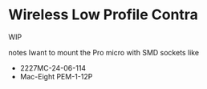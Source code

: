 # Wireless Low Profile Contra
 WIP


 notes
 Iwant to mount the Pro micro with SMD sockets like
 * 2227MC-24-06-114
 * Mac-Eight PEM-1-12P
